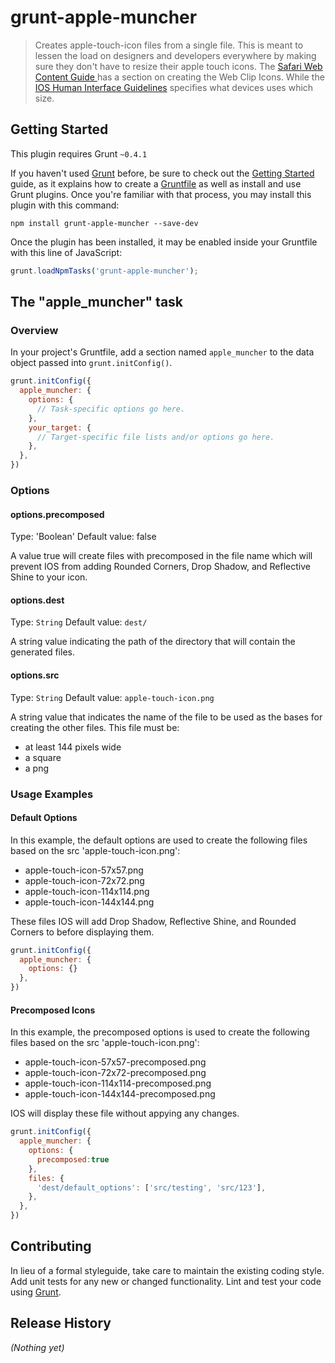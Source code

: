 # grunt-apple-muncher

> Creates apple-touch-icon files from a single file. This is meant to lessen the load on designers and developers everywhere by making sure they don't have to resize their apple touch icons.
> The [Safari Web Content Guide ](http://developer.apple.com/library/ios/documentation/AppleApplications/Reference/SafariWebContent/ConfiguringWebApplications/ConfiguringWebApplications.html#//apple_ref/doc/uid/TP40002051-CH3-SW3) has a section on creating the Web Clip Icons.
> While the [IOS Human Interface Guidelines](http://developer.apple.com/library/ios/documentation/UserExperience/Conceptual/MobileHIG/IconsImages/IconsImages.html#//apple_ref/doc/uid/TP40006556-CH14) specifies what devices uses which size.

## Getting Started
This plugin requires Grunt `~0.4.1`

If you haven't used [Grunt](http://gruntjs.com/) before, be sure to check out the [Getting Started](http://gruntjs.com/getting-started) guide, as it explains how to create a [Gruntfile](http://gruntjs.com/sample-gruntfile) as well as install and use Grunt plugins. Once you're familiar with that process, you may install this plugin with this command:

```shell
npm install grunt-apple-muncher --save-dev
```

Once the plugin has been installed, it may be enabled inside your Gruntfile with this line of JavaScript:

```js
grunt.loadNpmTasks('grunt-apple-muncher');
```

## The "apple_muncher" task

### Overview
In your project's Gruntfile, add a section named `apple_muncher` to the data object passed into `grunt.initConfig()`.

```js
grunt.initConfig({
  apple_muncher: {
    options: {
      // Task-specific options go here.
    },
    your_target: {
      // Target-specific file lists and/or options go here.
    },
  },
})
```

### Options

#### options.precomposed
Type: 'Boolean'
Default value: false

A value true will create files with precomposed in the file name which will prevent IOS from adding Rounded Corners, Drop Shadow, and Reflective Shine to your icon.


#### options.dest
Type: `String`
Default value: `dest/`

A string value indicating the path of the directory that will contain the generated files.

#### options.src
Type: `String`
Default value: `apple-touch-icon.png`

A string value that indicates the name of the file to be used as the bases for creating the other files. This file must be:
- at least 144 pixels wide
- a square
- a png 

### Usage Examples

#### Default Options
In this example, the default options are used to create the following files based on the src 'apple-touch-icon.png':
- apple-touch-icon-57x57.png
- apple-touch-icon-72x72.png
- apple-touch-icon-114x114.png
- apple-touch-icon-144x144.png

These files IOS will add Drop Shadow, Reflective Shine, and Rounded Corners to before displaying them.

```js
grunt.initConfig({
  apple_muncher: {
    options: {}
  },
})
```
#### Precomposed Icons
In this example, the precomposed options is used to create the following files based on the src 'apple-touch-icon.png':
- apple-touch-icon-57x57-precomposed.png
- apple-touch-icon-72x72-precomposed.png
- apple-touch-icon-114x114-precomposed.png
- apple-touch-icon-144x144-precomposed.png

IOS will display these file without appying any changes.

```js
grunt.initConfig({
  apple_muncher: {
    options: {
      precomposed:true
    },
    files: {
      'dest/default_options': ['src/testing', 'src/123'],
    },
  },
})
```
## Contributing
In lieu of a formal styleguide, take care to maintain the existing coding style. Add unit tests for any new or changed functionality. Lint and test your code using [Grunt](http://gruntjs.com/).

## Release History
_(Nothing yet)_
